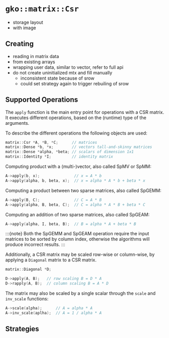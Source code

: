 # `gko::matrix::Csr`

- storage layout
- with image

## Creating

- reading in matrix data
- from existing arrays
- wrapping user data, similar to vector, refer to full api
- do not create uninitialized mtx and fill manually
    - inconsistent state because of srow
    - could set strategy again to trigger rebuiling of srow

## Supported Operations

The `apply` function is the main entry point for operations with a CSR matrix.
It executes different operations, based on the (runtime) type of the arguments.

To describe the different operations the following objects are used:

```c++
matrix::Csr *A, *B, *C;      // matrices
matrix::Dense *b, *x;        // vectors tall-and-skinny matrices
matrix::Dense *alpha, *beta; // scalars of dimension 1x1
matrix::Identity *I;         // identity matrix
```

Computing product with a (multi-)vector, also called SpMV or SpMM:
```c++
A->apply(b, x);               // x = A * b
A->apply(alpha, b, beta, x);  // x = alpha * A * b + beta * x
```

Computing a product between two sparse matrices, also called SpGEMM:
```c++
A->apply(B, C);               // C = A * B
A->apply(alpha, B, beta, C);  // C = alpha * A * B + beta * C
```

Computing an addition of two sparse matrices, also called SpGEAM:
```c++
A->apply(alpha, I, beta, B);  // B = alpha * A + beta * B
```

:::{note}
Both the SpGEMM and SpGEAM operation require the input matrices to be sorted by column index,
otherwise the algorithms will produce incorrect results.
:::

Additionally, a CSR matrix may be scaled row-wise or column-wise, by applying a `Diagonal` matrix to a CSR matrix.
```c++
matrix::Diagonal *D;

D->apply(A, B);   // row scaling B = D * A 
D->rapply(A, B);  // column scaling B = A * D
```

The matrix may also be scaled by a single scalar through the `scale` and `inv_scale` functions:
```c++
A->scale(alpha);      // A = alpha * A
A->inv_scale(aplha);  // A = 1 / alpha * A
```

## Strategies